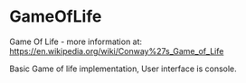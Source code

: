 # GameOfLife
Game Of Life - more information at: https://en.wikipedia.org/wiki/Conway%27s_Game_of_Life

Basic Game of life implementation, User interface is console.
